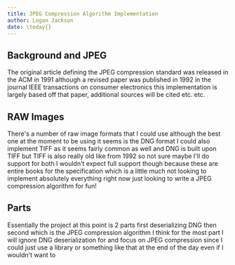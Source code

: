 ```yaml
---
title: JPEG Compression Algorithm Implementation
author: Logan Jackson
date: \today{}
---
```


## Background and JPEG
The original article defining the JPEG compression standard was released in the
ACM in 1991 although a revised paper was published in 1992 in the journal IEEE
transactions on consumer electronics this implementation is largely based off
that paper, additional sources will be cited etc. etc.

## RAW Images
There's a number of raw image formats that I could use although the best one at
the moment to be using it seems is the DNG format I could also implement TIFF as
it seems fairly common as well and DNG is built upon TIFF but TIFF is also
really old like from 1992 so not sure maybe I'll do support for both I wouldn't
expect full support though because these are entire books for the specification
which is a little much not looking to implement absolutely everything right now
just looking to write a JPEG compression algorithm for fun!

## Parts
Essentially the project at this point is 2 parts first deserializing DNG then
second which is the JPEG compression algorithm I think for the most part I will
ignore DNG deserialization for and focus on JPEG compression since I could just
use a library or something like that at the end of the day even if I wouldn't
want to

